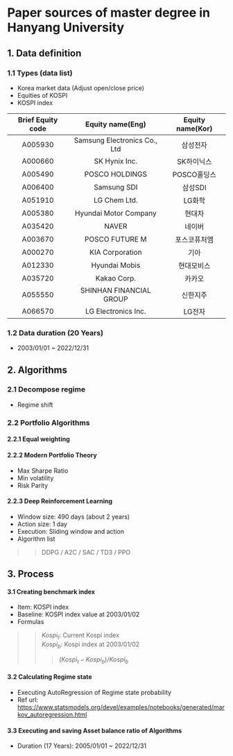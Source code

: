 # Paper sources of master degree in Hanyang University

## 1. Data definition

### 1.1 Types (data list)
- Korea market data (Adjust open/close price)
- Equities of KOSPI
- KOSPI index

|Brief Equity code|Equity name(Eng)|Equity name(Kor)|
|:---:|:---:|:---:|
|A005930|Samsung Electronics Co., Ltd|삼성전자|
|A000660|SK Hynix Inc.|SK하이닉스|
|A005490|POSCO HOLDINGS|POSCO홀딩스|
|A006400|Samsung SDI|삼성SDI|
|A051910|LG Chem Ltd.|LG화학|
|A005380|Hyundai Motor Company|현대차|
|A035420|NAVER|네이버|
|A003670|POSCO FUTURE M|포스코퓨처엠|
|A000270|KIA Corporation|기아|
|A012330|Hyundai Mobis|현대모비스|
|A035720|Kakao Corp.|카카오|
|A055550|SHINHAN FINANCIAL GROUP|신한지주|
|A066570|LG Electronics Inc.|LG전자|

### 1.2 Data duration (20 Years)
- 2003/01/01 ~ 2022/12/31

## 2. Algorithms

### 2.1 Decompose regime
- Regime shift

### 2.2 Portfolio Algorithms

#### 2.2.1 Equal weighting

#### 2.2.2 Modern Portfolio Theory
- Max Sharpe Ratio
- Min volatility
- Risk Parity

#### 2.2.3 Deep Reinforcement Learning
- Window size: 490 days (about 2 years)
- Action size: 1 day
- Execution: Sliding window and action
- Algorithm list
>> DDPG / A2C / SAC / TD3 / PPO

## 3. Process

#### 3.1 Creating benchmark index
- Item: KOSPI index
- Baseline: KOSPI index value at 2003/01/02
- Formulas   
>> $Kospi_t$: Current Kospi index   
>> $Kospi_b$: Kospi index at 2003/01/02
>>> $(Kospi_t - Kospi_b) / Kospi_b$

#### 3.2 Calculating Regime state
- Executing AutoRegression of Regime state probability
- Ref url: https://www.statsmodels.org/devel/examples/notebooks/generated/markov_autoregression.html

#### 3.3 Executing and saving Asset balance ratio of Algorithms
- Duration (17 Years): 2005/01/01 ~ 2022/12/31
